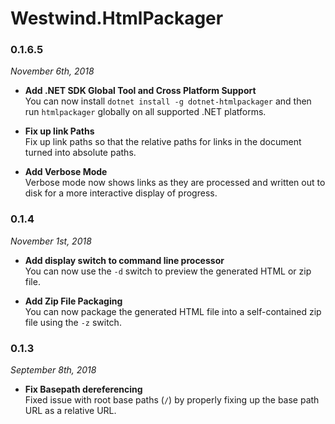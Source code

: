 # Westwind.HtmlPackager

### 0.1.6.5
*November 6th, 2018*

* **Add .NET SDK Global Tool and Cross Platform Support**  
You can now install `dotnet install -g dotnet-htmlpackager` and then run `htmlpackager` globally on all supported .NET platforms. 

* **Fix up link Paths**  
Fix up link paths so that the relative paths for links in the document turned into absolute paths.

* **Add Verbose Mode**  
Verbose mode now shows links as they are processed and written out to disk for a more interactive display of progress.

### 0.1.4
*November 1st, 2018*

* **Add display switch to command line processor**  
You can now use the `-d` switch to preview the generated HTML or zip file.

* **Add Zip File Packaging**  
You can now package the generated HTML file into a self-contained zip file using the `-z` switch.

### 0.1.3
*September 8th, 2018*

* **Fix Basepath dereferencing**  
Fixed issue with root base paths (`/`) by properly fixing up the base path URL as a relative URL.


